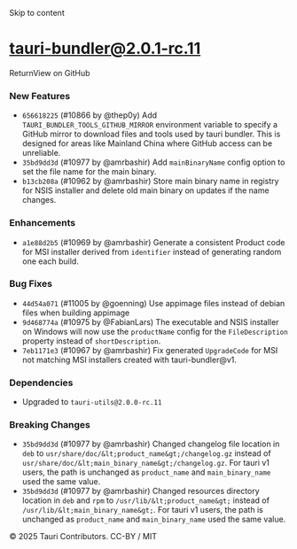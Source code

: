 Skip to content
# tauri-bundler@2.0.1-rc.11
ReturnView on GitHub
### New Features
  * `656618225` (#10866 by @thep0y) Add `TAURI_BUNDLER_TOOLS_GITHUB_MIRROR` environment variable to specify a GitHub mirror to download files and tools used by tauri bundler. This is designed for areas like Mainland China where GitHub access can be unreliable.
  * `35bd9dd3d` (#10977 by @amrbashir) Add `mainBinaryName` config option to set the file name for the main binary.
  * `b13cb208a` (#10962 by @amrbashir) Store main binary name in registry for NSIS installer and delete old main binary on updates if the name changes.


### Enhancements
  * `a1e88d2b5` (#10969 by @amrbashir) Generate a consistent Product code for MSI installer derived from `identifier` instead of generating random one each build.


### Bug Fixes
  * `44d54a071` (#11005 by @goenning) Use appimage files instead of debian files when building appimage
  * `9d468774a` (#10975 by @FabianLars) The executable and NSIS installer on Windows will now use the `productName` config for the `FileDescription` property instead of `shortDescription`.
  * `7eb1171e3` (#10967 by @amrbashir) Fix generated `UpgradeCode` for MSI not matching MSI installers created with tauri-bundler@v1.


### Dependencies
  * Upgraded to `tauri-utils@2.0.0-rc.11`


### Breaking Changes
  * `35bd9dd3d` (#10977 by @amrbashir) Changed changelog file location in `deb` to `usr/share/doc/&lt;product_name&gt;/changelog.gz` instead of `usr/share/doc/&lt;main_binary_name&gt;/changelog.gz`. For tauri v1 users, the path is unchanged as `product_name` and `main_binary_name` used the same value.
  * `35bd9dd3d` (#10977 by @amrbashir) Changed resources directory location in `deb` and `rpm` to `/usr/lib/&lt;product_name&gt;` instead of `/usr/lib/&lt;main_binary_name&gt;`. For tauri v1 users, the path is unchanged as `product_name` and `main_binary_name` used the same value.


© 2025 Tauri Contributors. CC-BY / MIT
